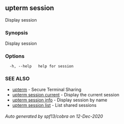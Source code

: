 ## upterm session

Display session

### Synopsis

Display session

### Options

```
  -h, --help   help for session
```

### SEE ALSO

* [upterm](upterm.md)	 - Secure Terminal Sharing
* [upterm session current](upterm_session_current.md)	 - Display the current session
* [upterm session info](upterm_session_info.md)	 - Display session by name
* [upterm session list](upterm_session_list.md)	 - List shared sessions

###### Auto generated by spf13/cobra on 12-Dec-2020

